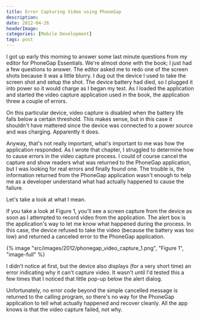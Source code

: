 ```yaml
---
title: Error Capturing Video using PhoneGap
description: 
date: 2012-04-26
headerImage: 
categories: [Mobile Development]
tags: post
---
```


I got up early this morning to answer some last minute questions from my editor for PhoneGap Essentials. We're almost done with the book; I just had a few questions to answer. The editor asked me to redo one of the screen shots because it was a little blurry. I dug out the device I used to take the screen shot and setup the shot. The device battery had died, so I plugged it into power so it would charge as I began my test. As I loaded the application and started the video capture application used in the book, the application threw a couple of errors.

On this particular device, video capture is disabled when the battery life falls below a certain threshold. This makes sense, but in this case it shouldn't have mattered since the device was connected to a power source and was charging. Apparently it does.

Anyway, that's not really important, what's important to me was how the application responded. As I wrote that chapter, I struggled to determine how to cause errors in the video capture process. I could of course cancel the capture and show readers what was returned to the PhoneGap application, but I was looking for real errors and finally found one. The trouble is, the information returned from the PhoneGap application wasn't enough to help me as a developer understand what had actually happened to cause the failure.

Let's take a look at what I mean.

If you take a look at Figure 1, you'll see a screen capture from the device as soon as I attempted to record video from the application. The alert box is the application's way to let me know what happened during the process. In this case, the device refused to take the video (because the battery was too low) and returned a canceled error to the PhoneGap application.

{% image "src/images/2012/phonegap_video_capture_1.png", "Figure 1", "image-full" %}

I didn't notice at first, but the device also displays (for a very short time) an error indicating why it can't capture video. It wasn't until I'd tested this a few times that I noticed that little pop-up below the alert dialog.

Unfortunately, no error code beyond the simple cancelled message is returned to the calling program, so there's no way for the PhoneGap application to tell what actually happened and recover cleanly. All the app knows is that the video capture failed, not why.
